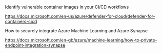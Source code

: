 Identify vulnerable container images in your CI/CD workflows

https://docs.microsoft.com/en-us/azure/defender-for-cloud/defender-for-containers-cicd

How to securely integrate Azure Machine Learning and Azure Synapse

https://docs.microsoft.com/en-gb/azure/machine-learning/how-to-private-endpoint-integration-synapse